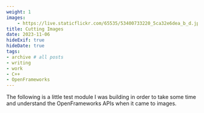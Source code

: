 ```yaml
---
weight: 1
images:
    - https://live.staticflickr.com/65535/53400733220_5ca32e6dea_b_d.jpg
title: Cutting Images
date: 2023-11-06
hideExif: true
hideDate: true
tags:
- archive # all posts
- writing
- work
- C++
- OpenFrameworks 
---
```


The following is a little test module I was building in order to take some time and understand the OpenFrameworks APIs when it came to images. 